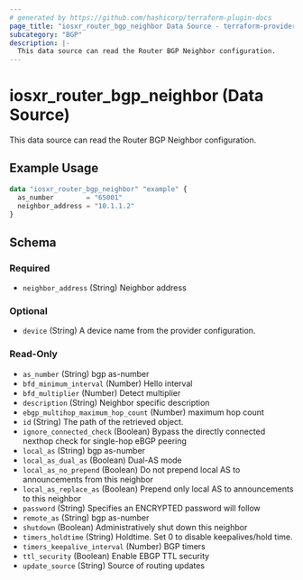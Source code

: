 ```yaml
---
# generated by https://github.com/hashicorp/terraform-plugin-docs
page_title: "iosxr_router_bgp_neighbor Data Source - terraform-provider-iosxr"
subcategory: "BGP"
description: |-
  This data source can read the Router BGP Neighbor configuration.
---
```


# iosxr_router_bgp_neighbor (Data Source)

This data source can read the Router BGP Neighbor configuration.

## Example Usage

```terraform
data "iosxr_router_bgp_neighbor" "example" {
  as_number        = "65001"
  neighbor_address = "10.1.1.2"
}
```

<!-- schema generated by tfplugindocs -->
## Schema

### Required

- `neighbor_address` (String) Neighbor address

### Optional

- `device` (String) A device name from the provider configuration.

### Read-Only

- `as_number` (String) bgp as-number
- `bfd_minimum_interval` (Number) Hello interval
- `bfd_multiplier` (Number) Detect multiplier
- `description` (String) Neighbor specific description
- `ebgp_multihop_maximum_hop_count` (Number) maximum hop count
- `id` (String) The path of the retrieved object.
- `ignore_connected_check` (Boolean) Bypass the directly connected nexthop check for single-hop eBGP peering
- `local_as` (String) bgp as-number
- `local_as_dual_as` (Boolean) Dual-AS mode
- `local_as_no_prepend` (Boolean) Do not prepend local AS to announcements from this neighbor
- `local_as_replace_as` (Boolean) Prepend only local AS to announcements to this neighbor
- `password` (String) Specifies an ENCRYPTED password will follow
- `remote_as` (String) bgp as-number
- `shutdown` (Boolean) Administratively shut down this neighbor
- `timers_holdtime` (String) Holdtime. Set 0 to disable keepalives/hold time.
- `timers_keepalive_interval` (Number) BGP timers
- `ttl_security` (Boolean) Enable EBGP TTL security
- `update_source` (String) Source of routing updates


